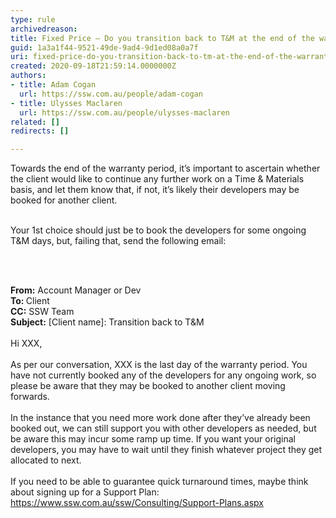 ```yaml
---
type: rule
archivedreason: 
title: Fixed Price – Do you transition back to T&M at the end of the warranty period?
guid: 1a3a1f44-9521-49de-9ad4-9d1ed08a0a7f
uri: fixed-price-do-you-transition-back-to-tm-at-the-end-of-the-warranty-period
created: 2020-09-18T21:59:14.0000000Z
authors:
- title: Adam Cogan
  url: https://ssw.com.au/people/adam-cogan
- title: Ulysses Maclaren
  url: https://ssw.com.au/people/ulysses-maclaren
related: []
redirects: []

---
```



<p class="ssw15-rteElement-P">Towards the end of the warranty period, it’s important to ascertain whether the client would like to continue any further work on a Time &amp; Materials basis, and let them know that, if not, it’s likely their developers may be booked for another client.<br><br></p><p class="ssw15-rteElement-P">Your 1st choice should just be to book the developers for some ongoing T&amp;M days, but, failing that, send the following email&#58;​​<br></p>
<br><excerpt class='endintro'></excerpt><br>
<p class="ssw15-rteElement-GreyBox"><b>​From&#58;</b> Account Manager or Dev<br><b>To&#58; </b>Client<br><b>CC&#58;</b> SSW Team&#160;<br><b>Subject&#58;</b> [Client name]&#58; Transition back to T&amp;M<br><br>Hi XXX,<br><br>As per our conversation, XXX is the last day of the warranty period. You have not currently booked any of the developers for any ongoing work, so please be aware that they may be booked to another client moving forwards.<br><br>In the instance that you need more work done after they’ve already been booked out, we can still support you with other developers as needed, but be aware this may incur some ramp up time. If you want your original developers, you may have to wait until they finish whatever project they get allocated to next.<br><br>If you need to be able to guarantee quick turnaround times, maybe think about signing up for a Support Plan&#58; <a href="https&#58;//www.ssw.com.au/ssw/Consulting/Support-Plans.asp">https&#58;//www.ssw.com.au/ssw/Consulting/Support-Plans.aspx</a>​<br><br></p>


